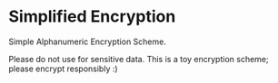 # Simplified Encryption

Simple Alphanumeric Encryption Scheme. 

Please do not use for sensitive data. This is a toy encryption scheme; please encrypt responsibly :) 
